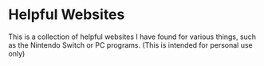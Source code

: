 # Helpful Websites

This is a collection of helpful websites I have found for various things, such as the Nintendo Switch or PC programs. (This is intended for personal use only)